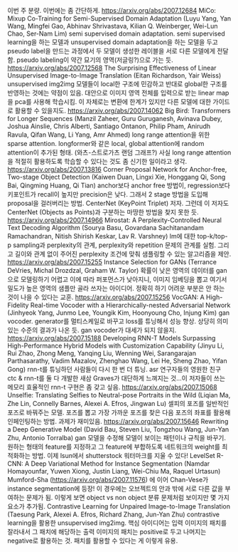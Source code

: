 이번 주 분량. 이번에는 좀 간단하게.
https://arxiv.org/abs/2007.12684
MiCo: Mixup Co-Training for Semi-Supervised Domain Adaptation (Luyu Yang, Yan Wang, Mingfei Gao, Abhinav Shrivastava, Kilian Q. Weinberger, Wei-Lun Chao, Ser-Nam Lim)
semi supervised domain adaptation. semi supervised learning을 하는 모델과 unsupervised domain adaptation을 하는 모델을 두고 pseudo label을 만드는 과정에서 두 모델이 생성한 레이블을 서로 다른 모델에게 전달함. pseudo labeling이 약간 묘기의 영역(저글링?)으로 가는 듯. 
https://arxiv.org/abs/2007.12568
The Surprising Effectiveness of Linear Unsupervised Image-to-Image Translation (Eitan Richardson, Yair Weiss)
unsupervised img2img 모델들이 local한 구조에 민감하고 반대로 global한 구조를 반영하는 것에는 약점이 있음. 대안으로 이미지 영역 전체를 입력으로 받는 linear map을 pca를 사용해 학습시킴. 이 자체로는 변환에 한계가 있지만 다른 모델에 대한 가이드로 활용할 수 있을지도. 
https://arxiv.org/abs/2007.14062
Big Bird: Transformers for Longer Sequences (Manzil Zaheer, Guru Guruganesh, Avinava Dubey, Joshua Ainslie, Chris Alberti, Santiago Ontanon, Philip Pham, Anirudh Ravula, Qifan Wang, Li Yang, Amr Ahmed)
long range attention을 위한 sparse attention. longformer와 같은 local, global attention에 random attention이 추가된 형태. (와츠-스트로가츠 랜덤 그래프?) 사실 long range attention을 적절히 활용하도록 학습할 수 있다는 것도 좀 신기한 일이라고 생각. 
https://arxiv.org/abs/2007.13816
Corner Proposal Network for Anchor-free, Two-stage Object Detection (Kaiwen Duan, Lingxi Xie, Honggang Qi, Song Bai, Qingming Huang, Qi Tian)
anchor보다 anchor free 방법이, regression보다 키포인트가 recall이 높지만 precision은 낮다. 그래서 2 stage 방법을 도입해 proposal을 걸러버리는 방법. CenterNet (KeyPoint Triplet) 저자. 그런데 이 저자도 CenterNet (Objects as Points)과 구분하는 마땅한 방법을 찾지 못한 듯. 
https://arxiv.org/abs/2007.14966
Mirostat: A Perplexity-Controlled Neural Text Decoding Algorithm (Sourya Basu, Govardana Sachitanandam Ramachandran, Nitish Shirish Keskar, Lav R. Varshney)
lm에 대한 top-k/top-p sampling과 perplexity의 관계, perplexity와 repetition 문제의 관계를 실험. 그리고 길이와 관계 없이 주어진 perplexity 조건에 맞춰 샘플링할 수 있는 알고리즘을 제안. 
https://arxiv.org/abs/2007.15255
Instance Selection for GANs (Terrance DeVries, Michal Drozdzal, Graham W. Taylor)
확률이 낮은 영역의 데이터를 gan으로 모델링하기 어렵고 이에 따라 퍼포먼스가 낮아지니, 이미지 임베딩을 뽑고 여기서 밀도가 높은 영역의 샘플만 골라 쓰자는 아이디어. 정확히 하기 어려운 부분은 안 하는 것이 나을 수 있다는 교훈. 
https://arxiv.org/abs/2007.15256
VocGAN: A High-Fidelity Real-time Vocoder with a Hierarchically-nested Adversarial Network (Jinhyeok Yang, Junmo Lee, Youngik Kim, Hoonyoung Cho, Injung Kim)
gan vocoder. generator를 멀티스케일로 바꾸고 loss를 튜닝해서 성능 향상. 상당히 의미있는 수준의 결과가 나온 듯. gan vocoder가 대세가 되지 않을지. 
https://arxiv.org/abs/2007.15188
Developing RNN-T Models Surpassing High-Performance Hybrid Models with Customization Capability (Jinyu Li, Rui Zhao, Zhong Meng, Yanqing Liu, Wenning Wei, Sarangarajan Parthasarathy, Vadim Mazalov, Zhenghao Wang, Lei He, Sheng Zhao, Yifan Gong)
rnn-t를 튜닝하던 사람들이 다시 한 번 더 튜닝. asr 연구자들의 영원한 친구 ctc & rnn-t를 둘 다 개발한 새삼 Graves가 대단하게 느껴지는 것...이 저자들이 쓰는 메모리 효율적인 rnn-t 구현은 좀 갖고 싶음. 
https://arxiv.org/abs/2007.15068
Unselfie: Translating Selfies to Neutral-pose Portraits in the Wild (Liqian Ma, Zhe Lin, Connelly Barnes, Alexei A. Efros, Jingwan Lu)
셀피의 포즈를 일반적인 포즈로 바꿔주는 모델. 포즈를 뽑고 가장 가까운 포즈를 찾은 다음 포즈의 좌표를 활용해 인페인팅하는 방법. 과제가 재미있음. 
https://arxiv.org/abs/2007.15646
Rewriting a Deep Generative Model (David Bau, Steven Liu, Tongzhou Wang, Jun-Yan Zhu, Antonio Torralba)
gan 모델을 수정해 모델이 보이는 패턴이나 규칙을 바꾸기. 원하는 형태의 feature를 지정하고 그 feature에 부합하도록 네트워크의 weight를 최적화하는 방법. 이제 lsun에서 shutterstock 워터마크를 지울 수 있다! 
LevelSet R-CNN: A Deep Variational Method for Instance Segmentation (Namdar Homayounfar, Yuwen Xiong, Justin Liang, Wei-Chiu Ma, Raquel Urtasun)
Mumford-Sha (https://arxiv.org/abs/2007.11576) 에 이어 Chan-Vese가 instance segmentation에 등장! 이 경우에는 오브젝트의 안과 밖에 서로 다른 값을 부여하는 문제가 됨. 이렇게 보면 object vs non object 분류 문제처럼 보이지만 몇 가지 요소가 추가됨. 
Contrastive Learning for Unpaired Image-to-Image Translation (Taesung Park, Alexei A. Efros, Richard Zhang, Jun-Yan Zhu)
contrastive learning을 활용한 unsupervised img2img. 핵심 아이디어는 입력 이미지의 패치를 잘라내서 그 패치에 해당하는 출력 이미지의 패치는 positive로 두고 나머지는 negative로 활용하는 것. 패치를 활용할 수 있다는 게 이렇게 유용. 